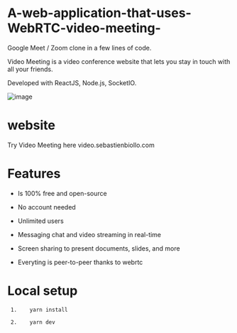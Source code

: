 # A-web-application-that-uses-WebRTC-video-meeting-


Google Meet / Zoom clone in a few lines of code.

Video Meeting is a video conference website that lets you stay in touch with all your friends.

Developed with ReactJS, Node.js, SocketIO.

![image](https://user-images.githubusercontent.com/73719617/219857297-cb71fda3-eded-443e-a7ae-8d1d0c74e9e2.png)


# website
Try Video Meeting here   video.sebastienbiollo.com

# Features

* Is 100% free and open-source

* No account needed

* Unlimited users

* Messaging chat and video streaming in real-time

* Screen sharing to present documents, slides, and more

* Everyting is peer-to-peer thanks to webrtc

# Local setup
     1.    yarn install
      
     2.    yarn dev
